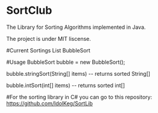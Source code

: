 # SortClub
The Library for Sorting Algorithms implemented in Java.

The project is under MIT liscense.

#Current Sortings List
BubbleSort

#Usage
BubbleSort bubble = new BubbleSort(); 

bubble.stringSort(String[] items) -- returns sorted String[] 

bubble.intSort(int[] items) -- returns sorted int[]

#For the sorting library in C# you can go to this repository:
https://github.com/IdolKeg/SortLib

